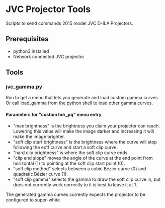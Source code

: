 # JVC Projector Tools

Scripts to send commands 2015 model JVC D-ILA Projectors.

## Prerequisites
- python3 installed
- Network connected JVC projector

## Tools

### jvc_gamma.py
Run to get a menu that lets you generate and load custom gamma curves. Or call load_gamma from the python shell to load other gamma curves.

#### Parameters for "custom hdr_pq" menu entry
- "max brightness" is the brightness you claim your projector can reach. Lowering this value will make the image darker and increasing it will make the image brighter.
- "soft clip start brightness" is the brightness where the curve will stop following the eotf curve and start a soft clip curve.
- "hard clip brightness" is where the soft clip curve ends.
- "clip end slope" moves the angle of the curve at the end point from horizontal (1) to pointing at the soft clip start point (0).
- "soft clip method" selects between a cubic Bézier curve (0) and quadratic Bézier curve (1).
- "soft clip gamma" selects the gamma to draw the soft clip curve in, but does not currently work correctly to it is best to leave it at 1.

The generated gamma curves currently expects the projector to be configured to super-white
